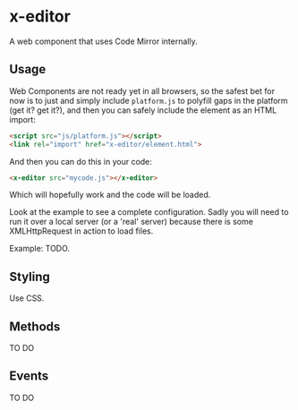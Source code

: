 # x-editor

A web component that uses Code Mirror internally.

## Usage

Web Components are not ready yet in all browsers, so the safest bet for now is to just and simply include `platform.js` to polyfill gaps in the platform (get it? get it?), and then you can safely include the element as an HTML import:

````html
<script src="js/platform.js"></script>
<link rel="import" href="x-editor/element.html">
````

And then you can do this in your code:

````html
<x-editor src="mycode.js"></x-editor>
````

Which will hopefully work and the code will be loaded.

Look at the example to see a complete configuration. Sadly you will need to run it over a local server (or a 'real' server) because there is some XMLHttpRequest in action to load files.

Example: TODO.

## Styling

Use CSS.

## Methods

TO DO

## Events

TO DO
